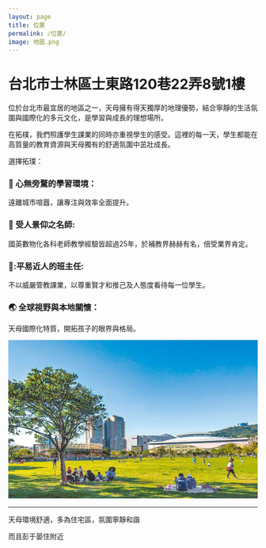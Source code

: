 ```yaml
---
layout: page
title: 位置
permalink: /位置/
image: 地圖.png
---
```


# 台北市士林區士東路120巷22弄8號1樓

位於台北市最宜居的地區之一，天母擁有得天獨厚的地理優勢，結合寧靜的生活氛圍與國際化的多元文化，是學習與成長的理想場所。

在拓樸，我們照護學生課業的同時亦重視學生的感受。這裡的每一天，學生都能在高質量的教育資源與天母獨有的舒適氛圍中茁壯成長。

選擇拓璞：

### 🌳 心無旁騖的學習環境：
遠離城市喧囂，讓專注與效率全面提升。

### 🌟 受人景仰之名師: 
國英數物化各科老師教學經驗皆超過25年，於補教界赫赫有名，倍受業界肯定。

### 🌟:平易近人的班主任: 
不以威嚴管教課業，以尊重賢才和推己及人態度看待每一位學生。

### 🌏 全球視野與本地關懷：
天母國際化特質，開拓孩子的眼界與格局。

![位置](../images/天母街頭.jpg)

---
天母環境舒適，多為住宅區，氛圍寧靜和諧

而且彭于晏住附近